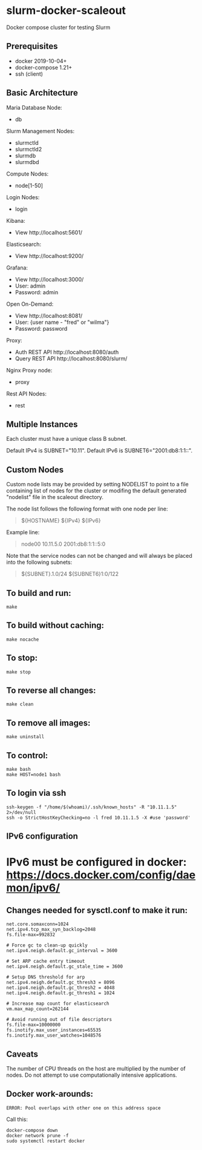# slurm-docker-scaleout
Docker compose cluster for testing Slurm

## Prerequisites
  * docker 2019-10-04+
  * docker-compose 1.21+
  * ssh (client)

## Basic Architecture

Maria Database Node:
  * db

Slurm Management Nodes:
  * slurmctld
  * slurmctld2
  * slurmdb
  * slurmdbd

Compute Nodes:
  * node[1-50]

Login Nodes:
  * login

Kibana:
  * View http://localhost:5601/

Elasticsearch:
  * View http://localhost:9200/

Grafana:
  * View http://localhost:3000/
  * User: admin
  * Password: admin

Open On-Demand:
  * View http://localhost:8081/
  * User: {user name - "fred" or "wilma"}
  * Password: password

Proxy:
  * Auth REST API http://localhost:8080/auth
  * Query REST API http://localhost:8080/slurm/

Nginx Proxy node:
 * proxy

Rest API Nodes:
  * rest

## Multiple Instances
Each cluster must have a unique class B subnet.

Default IPv4 is SUBNET="10.11".
Default IPv6 is SUBNET6="2001:db8:1:1::".

## Custom Nodes

Custom node lists may be provided by setting NODELIST to point to a file
containing list of nodes for the cluster or modifing the default generated
"nodelist" file in the scaleout directory.

The node list follows the following format with one node per line:
> ${HOSTNAME} ${IPv4} ${IPv6}

Example line:
> node00 10.11.5.0 2001:db8:1:1::5:0

Note that the service nodes can not be changed and will always be placed into
the following subnets:
> ${SUBNET}.1.0/24
> ${SUBNET6}1:0/122

## To build and run:

```
make
```

## To build without caching:

```
make nocache
```

## To stop:

```
make stop
```

## To reverse all changes:

```
make clean
```

## To remove all images:

```
make uninstall
```

## To control:

```
make bash
make HOST=node1 bash
```

## To login via ssh
```
ssh-keygen -f "/home/$(whoami)/.ssh/known_hosts" -R "10.11.1.5" 2>/dev/null
ssh -o StrictHostKeyChecking=no -l fred 10.11.1.5 -X #use 'password'
```
## IPv6 configuration

# IPv6 must be configured in docker: https://docs.docker.com/config/daemon/ipv6/

## Changes needed for sysctl.conf to make it run:
```
net.core.somaxconn=1024
net.ipv4.tcp_max_syn_backlog=2048
fs.file-max=992832

# Force gc to clean-up quickly
net.ipv4.neigh.default.gc_interval = 3600

# Set ARP cache entry timeout
net.ipv4.neigh.default.gc_stale_time = 3600

# Setup DNS threshold for arp
net.ipv4.neigh.default.gc_thresh3 = 8096
net.ipv4.neigh.default.gc_thresh2 = 4048
net.ipv4.neigh.default.gc_thresh1 = 1024

# Increase map count for elasticsearch
vm.max_map_count=262144

# Avoid running out of file descriptors
fs.file-max=10000000
fs.inotify.max_user_instances=65535
fs.inotify.max_user_watches=1048576
```

## Caveats

The number of CPU threads on the host are multiplied by the number of nodes. Do not attempt to use computationally intensive applications.

## Docker work-arounds:

```
ERROR: Pool overlaps with other one on this address space
```
Call this:
```
docker-compose down
docker network prune -f
sudo systemctl restart docker
```
